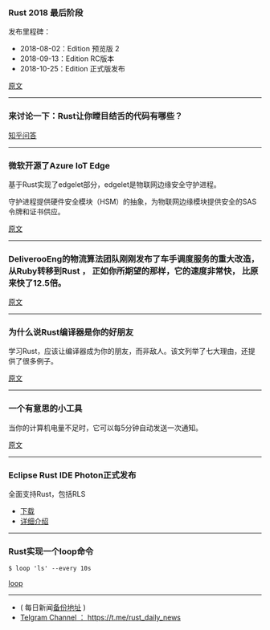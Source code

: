 ### Rust 2018 最后阶段

发布里程碑：

- 2018-08-02：Edition 预览版 2
- 2018-09-13：Edition RC版本
- 2018-10-25：Edition 正式版发布


[原文](https://internals.rust-lang.org/t/rust-2018-the-home-stretch/7810)

---

### 来讨论一下：Rust让你瞠目结舌的代码有哪些？

[知乎问答](https://www.zhihu.com/question/282113351)

---

### 微软开源了Azure IoT Edge

基于Rust实现了edgelet部分，edgelet是物联网边缘安全守护进程。

守护进程提供硬件安全模块（HSM）的抽象，为物联网边缘模块提供安全的SAS令牌和证书供应。

[原文](https://github.com/Azure/iotedge/tree/master/edgelet)

---

### DeliverooEng的物流算法团队刚刚发布了车手调度服务的重大改造，从Ruby转移到Rust ， 正如你所期望的那样，它的速度非常快， 比原来快了12.5倍。

[原文](https://www.reddit.com/r/rust/comments/8uczr9/deliveroo_gets_12x_speedup_moving_routing_service/)

---

### 为什么说Rust编译器是你的好朋友

学习Rust，应该让编译器成为你的朋友，而非敌人。该文列举了七大理由，还提供了很多例子。

[原文](https://barafael.github.io/Several-Reasons-Why-The-Rust-Compiler-Is-Your-Friend-(-8-Will-Amaze-You)/)

---

### 一个有意思的小工具

当你的计算机电量不足时，它可以每5分钟自动发送一次通知。

[原文](https://github.com/yoshuawuyts/power-warn)

---

### Eclipse Rust IDE Photon正式发布

全面支持Rust，包括RLS

- [下载](https://www.eclipse.org/photon/)
- [详细介绍](https://globenewswire.com/news-release/2018/06/27/1530116/0/en/New-Photon-Release-of-Eclipse-IDE-Ships-With-Full-Rust-Support.html)

---

### Rust实现一个loop命令

```
$ loop 'ls' --every 10s
```

[loop](https://github.com/Miserlou/Loop)

---

- ( 每日新闻[备份地址](https://github.com/RustStudy/rust_daily_news) )
- [Telgram Channel ： https://t.me/rust_daily_news ](https://t.me/rust_daily_news )
